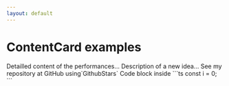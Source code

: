 ```yaml
---
layout: default
---
```


# ContentCard examples

<ContentCard v-click color="red" icon="i-carbon:chart-maximum" title="Performances" class='mb-2'>
  Detailled content of the performances...
</ContentCard>

<ContentCard v-click color="blue" icon="i-carbon:idea" title="Innovation" class='mb-2'>
  Description of a new idea...
</ContentCard>

<ContentCard v-click color="green" icon="i-carbon:growth" title="Growth" class='mb-2'>
  See my repository at GitHub using`GithubStars` <GithubStars stars="104.8k" repo="microsoft/TypeScript" />
</ContentCard>

<ContentCard v-click color="violet" icon="i-carbon:code" title="Code" class='mb-2'>
  Code block inside
```ts
const i = 0;
```
</ContentCard>
